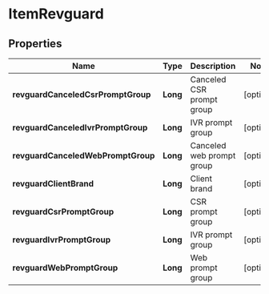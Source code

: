 
# ItemRevguard

## Properties
Name | Type | Description | Notes
------------ | ------------- | ------------- | -------------
**revguardCanceledCsrPromptGroup** | **Long** | Canceled CSR prompt group |  [optional]
**revguardCanceledIvrPromptGroup** | **Long** | IVR prompt group |  [optional]
**revguardCanceledWebPromptGroup** | **Long** | Canceled web prompt group |  [optional]
**revguardClientBrand** | **Long** | Client brand |  [optional]
**revguardCsrPromptGroup** | **Long** | CSR prompt group |  [optional]
**revguardIvrPromptGroup** | **Long** | IVR prompt group |  [optional]
**revguardWebPromptGroup** | **Long** | Web prompt group |  [optional]



